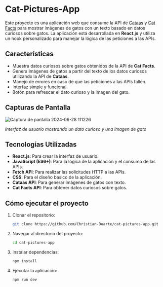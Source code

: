# Cat-Pictures-App

Este proyecto es una aplicación web que consume la API de [Cataas](https://cataas.com/) y [Cat Facts](https://catfact.ninja/) para mostrar imágenes de gatos con un texto basado en datos curiosos sobre gatos. La aplicación está desarrollada en **React.js** y utiliza un hook personalizado para manejar la lógica de las peticiones a las APIs.

## Características

- Muestra datos curiosos sobre gatos obtenidos de la API de **Cat Facts**.
- Genera imágenes de gatos a partir del texto de los datos curiosos utilizando la API de **Cataas**.
- Manejo de errores en caso de que las peticiones a las APIs fallen.
- Interfaz simple y funcional.
- Botón para refrescar el dato curioso y la imagen del gato.

## Capturas de Pantalla

![Captura de pantalla 2024-09-28 111226](https://github.com/user-attachments/assets/97b0b63b-09e3-47e7-9d56-7e7f7b38c04b)

*Interfaz de usuario mostrando un dato curioso y una imagen de gato*

## Tecnologías Utilizadas

- **React.js**: Para crear la interfaz de usuario.
- **JavaScript (ES6+)**: Para la lógica de la aplicación y el consumo de las APIs.
- **Fetch API**: Para realizar las solicitudes HTTP a las APIs.
- **CSS**: Para el diseño básico de la aplicación.
- **Cataas API**: Para generar imágenes de gatos con texto.
- **Cat Facts API**: Para obtener datos curiosos sobre gatos.


## Cómo ejecutar el proyecto
1. Clonar el repositorio:
   ```bash
   git clone https://github.com/Christian-Duarte/cat-pictures-app.git
   ```
2. Navegar al directorio del proyecto:
   ```bash
   cd cat-pictures-app
   ```
3. Instalar dependencias:
   ```bash
   npm install
   ```
4. Ejecutar la aplicación:
   ```bash
   npm run dev
   ```
